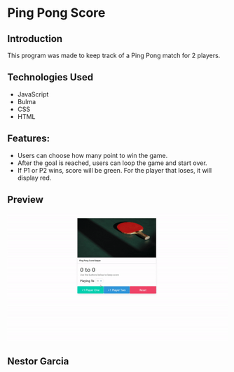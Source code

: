 # Ping Pong Score

## Introduction
This program was made to keep track of a Ping Pong match for 2 players.

## Technologies Used
- JavaScript
- Bulma
- CSS
- HTML

## Features:
  - Users can choose how many point to win the game.
  - After the goal is reached, users can loop the game and start over.
  - If P1 or P2 wins, score will be green. For the player that loses, it will display red.

## Preview
![Alt Text](https://github.com/nestorjgc/PingPongScore/blob/main/imgs/gif.gif)

## Nestor Garcia


